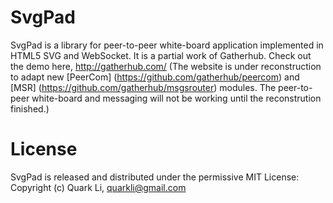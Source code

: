 # SvgPad
SvgPad is a library for peer-to-peer white-board application implemented in HTML5 SVG and WebSocket. It is a partial work of Gatherhub. Check out the demo here, http://gatherhub.com/ (The website is under reconstruction to adapt new [PeerCom] (https://github.com/gatherhub/peercom) and [MSR] (https://github.com/gatherhub/msgsrouter) modules. The peer-to-peer white-board and messaging will not be working until the reconstrution finished.)

# License

SvgPad is released and distributed under the permissive MIT License: Copyright (c) Quark Li, quarkli@gmail.com
